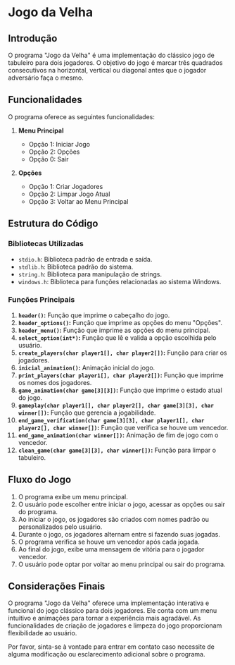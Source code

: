 # Jogo da Velha

## Introdução

O programa "Jogo da Velha" é uma implementação do clássico jogo de tabuleiro para dois jogadores. O objetivo do jogo é marcar três quadrados consecutivos na horizontal, vertical ou diagonal antes que o jogador adversário faça o mesmo.

## Funcionalidades

O programa oferece as seguintes funcionalidades:

1. **Menu Principal**
   - Opção 1: Iniciar Jogo
   - Opção 2: Opções
   - Opção 0: Sair

2. **Opções**
   - Opção 1: Criar Jogadores
   - Opção 2: Limpar Jogo Atual
   - Opção 3: Voltar ao Menu Principal

## Estrutura do Código

### Bibliotecas Utilizadas

- `stdio.h`: Biblioteca padrão de entrada e saída.
- `stdlib.h`: Biblioteca padrão do sistema.
- `string.h`: Biblioteca para manipulação de strings.
- `windows.h`: Biblioteca para funções relacionadas ao sistema Windows.

### Funções Principais

1. **`header()`:** Função que imprime o cabeçalho do jogo.
2. **`header_options()`:** Função que imprime as opções do menu "Opções".
3. **`header_menu()`:** Função que imprime as opções do menu principal.
4. **`select_option(int*)`:** Função que lê e valida a opção escolhida pelo usuário.
5. **`create_players(char player1[], char player2[])`:** Função para criar os jogadores.
6. **`inicial_animation()`:** Animação inicial do jogo.
7. **`print_players(char player1[], char player2[])`:** Função que imprime os nomes dos jogadores.
8. **`game_animation(char game[3][3])`:** Função que imprime o estado atual do jogo.
9. **`gameplay(char player1[], char player2[], char game[3][3], char winner[])`:** Função que gerencia a jogabilidade.
10. **`end_game_verification(char game[3][3], char player1[], char player2[], char winner[])`:** Função que verifica se houve um vencedor.
11. **`end_game_animation(char winner[])`:** Animação de fim de jogo com o vencedor.
12. **`clean_game(char game[3][3], char winner[])`:** Função para limpar o tabuleiro.

## Fluxo do Jogo

1. O programa exibe um menu principal.
2. O usuário pode escolher entre iniciar o jogo, acessar as opções ou sair do programa.
3. Ao iniciar o jogo, os jogadores são criados com nomes padrão ou personalizados pelo usuário.
4. Durante o jogo, os jogadores alternam entre si fazendo suas jogadas.
5. O programa verifica se houve um vencedor após cada jogada.
6. Ao final do jogo, exibe uma mensagem de vitória para o jogador vencedor.
7. O usuário pode optar por voltar ao menu principal ou sair do programa.

## Considerações Finais

O programa "Jogo da Velha" oferece uma implementação interativa e funcional do jogo clássico para dois jogadores. Ele conta com um menu intuitivo e animações para tornar a experiência mais agradável. As funcionalidades de criação de jogadores e limpeza do jogo proporcionam flexibilidade ao usuário.

Por favor, sinta-se à vontade para entrar em contato caso necessite de alguma modificação ou esclarecimento adicional sobre o programa.
